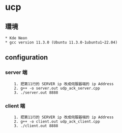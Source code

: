 # ucp 

## 環境
    * Kde Neon 
    * gcc version 11.3.0 (Ubuntu 11.3.0-1ubuntu1~22.04)

## configuration

### server 端
        1. 把第11行的 SERVER ip 改成伺服器端的 ip Address 
        2. g++ -o server.out udp_ack_server.cpp
        3. ./server.out 8888

### client 端
        1. 把第11行的 SERVER ip 改成伺服器端的 ip Address 
        2. g++ -o client.out udp_ack_client.cpp
        3. ./client.out 8888
        
